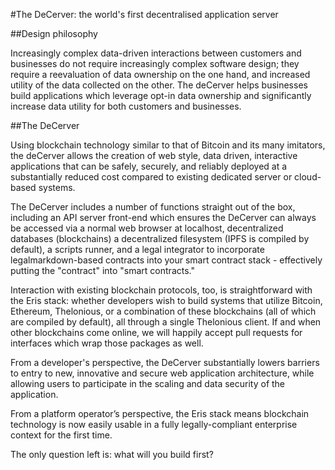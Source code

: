 #The DeCerver: the world's first decentralised application server

##Design philosophy

Increasingly complex data-driven interactions between customers and businesses do not require increasingly complex software design; they require a reevaluation of data ownership on the one hand, and increased utility of the data collected on the other. The deCerver helps businesses build applications which leverage opt-in data ownership and significantly increase data utility for both customers and businesses. 

##The DeCerver

Using blockchain technology similar to that of Bitcoin and its many imitators, the deCerver allows the creation of web style, data driven, interactive applications that can be safely, securely, and reliably deployed at a substantially reduced cost compared to existing dedicated server or cloud-based systems.

The DeCerver includes a number of functions straight out of the box, including an API server front-end which ensures the DeCerver can always be accessed via a normal web browser at localhost, decentralized databases (blockchains) a decentralized filesystem (IPFS is compiled by default), a scripts runner, and a legal integrator to incorporate legalmarkdown-based contracts into your smart contract stack - effectively putting the "contract" into "smart contracts."

Interaction with existing blockchain protocols, too, is straightforward with the Eris stack: whether developers wish to build systems that utilize Bitcoin, Ethereum, Thelonious, or a combination of these blockchains (all of which are compiled by default), all through a single Thelonious client. If and when other blockchains come online, we will happily accept pull requests for interfaces which wrap those packages as well. 

From a developer's perspective, the DeCerver substantially lowers barriers to entry to new, innovative and secure web application architecture, while allowing users to participate in the scaling and data security of the application.

From a platform operator’s perspective, the Eris stack means blockchain technology is now easily usable in a fully legally-compliant enterprise context for the first time. 

The only question left is: what will you build first?
